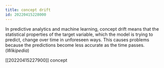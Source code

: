 ```yaml
---
title: concept drift
id: 20220415228000
---
```


In predictive analytics and machine learning, concept drift means that the statistical properties of the target variable, which the model is trying to predict, change over time in unforeseen ways. This causes problems because the predictions become less accurate as the time passes. (*Wikipedia*)

[[20220415227900]] concept
